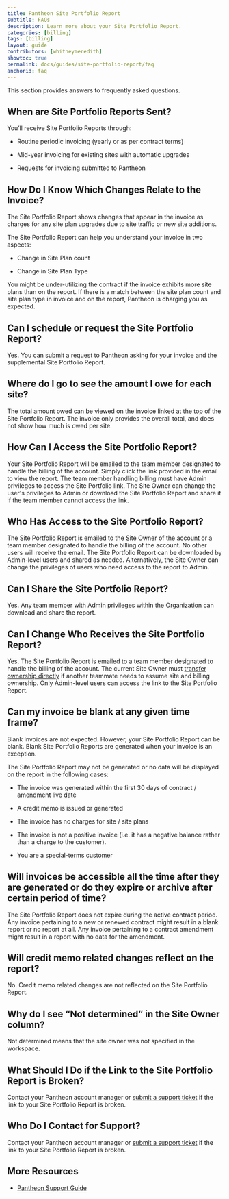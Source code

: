 ```yaml
---
title: Pantheon Site Portfolio Report
subtitle: FAQs
description: Learn more about your Site Portfolio Report.
categories: [billing]
tags: [billing]
layout: guide
contributors: [whitneymeredith]
showtoc: true
permalink: docs/guides/site-portfolio-report/faq
anchorid: faq
---
```


This section provides answers to frequently asked questions.

## When are Site Portfolio Reports Sent?

You’ll receive Site Portfolio Reports through:

- Routine periodic invoicing (yearly or as per contract terms)

- Mid-year invoicing for existing sites with automatic upgrades

- Requests for invoicing submitted to Pantheon

## How Do I Know Which Changes Relate to the Invoice?

The Site Portfolio Report shows changes that appear in the invoice as charges for any site plan upgrades due to site traffic or new site additions.

The Site Portfolio Report can help you understand your invoice in two aspects:

- Change in Site Plan count

- Change in Site Plan Type

You might be under-utilizing the contract if the invoice exhibits more site plans than on the report. If there is a match between the site plan count and site plan type in invoice and on the report, Pantheon is charging you as expected.

## Can I schedule or request the Site Portfolio Report?

Yes. You can submit a request to Pantheon asking for your invoice and the supplemental Site Portfolio Report.

## Where do I go to see the amount I owe for each site? 

The total amount owed can be viewed on the invoice linked at the top of the Site Portfolio Report. The invoice only provides the overall total, and does not show how much is owed per site.

## How Can I Access the Site Portfolio Report?

Your Site Portfolio Report will be emailed to the team member designated to handle the billing of the account. Simply click the link provided in the email to view the report. The team member handling billing must have Admin privileges to access the Site Portfolio link. The Site Owner can change the user's privileges to Admin or download the Site Portfolio Report and share it if the team member cannot access the link.

## Who Has Access to the Site Portfolio Report?

The Site Portfolio Report is emailed to the Site Owner of the account or a team member designated to handle the billing of the account. No other users will receive the email. The Site Portfolio Report can be downloaded by Admin-level users and shared as needed. Alternatively, the Site Owner can change the privileges of users who need access to the report to Admin. 

## Can I Share the Site Portfolio Report?

Yes. Any team member with Admin privileges within the Organization can download and share the report. 

## Can I Change Who Receives the Site Portfolio Report?

Yes. The Site Portfolio Report is emailed to a team member designated to handle the billing of the account. The current Site Owner must [transfer ownership directly](/guides/legacy-dashboard/site-billing#transfer-ownership-and-billing-for-this-site) if another teammate needs to assume site and billing ownership. Only Admin-level users can access the link to the Site Portfolio Report.

## Can my invoice be blank at any given time frame?

Blank invoices are not expected. However, your Site Portfolio Report can be blank. Blank Site Portfolio Reports are generated when your invoice is an exception. 

The Site Portfolio Report may not be generated or no data will be displayed on the report in the following cases:

- The invoice was generated within the first 30 days of contract / amendment live date

- A credit memo is issued or generated

- The invoice has no charges for site / site plans

- The invoice is not a positive invoice (i.e. it has a negative balance rather than a charge to the customer).

- You are a special-terms customer

## Will invoices be accessible all the time after they are generated or do they expire or archive after certain period of time?

The Site Portfolio Report does not expire during the active contract period. Any invoice pertaining to a new or renewed contract might result in a blank report or no report at all. Any invoice pertaining to a contract amendment might result in a report with no data for the amendment.

## Will credit memo related changes reflect on the report?

No. Credit memo related changes are not reflected on the Site Portfolio Report.

## Why do I see “Not determined” in the Site Owner column? 

Not determined means that the site owner was not specified in the workspace.

## What Should I Do if the Link to the Site Portfolio Report is Broken?

Contact your Pantheon account manager or [submit a support ticket](/guides/support/support-ticket/#organization-dashboard-support-tab) if the link to your Site Portfolio Report is broken.

## Who Do I Contact for Support?

Contact your Pantheon account manager or [submit a support ticket](/guides/support/support-ticket/#organization-dashboard-support-tab) if the link to your Site Portfolio Report is broken.


## More Resources

- [Pantheon Support Guide](/guides/support/)
